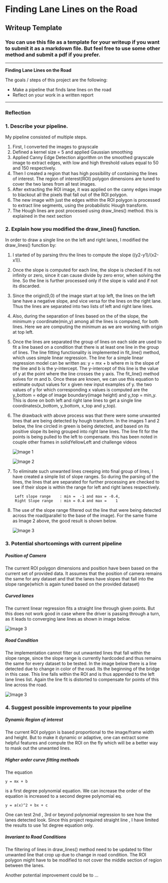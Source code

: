 # **Finding Lane Lines on the Road**

## Writeup Template

### You can use this file as a template for your writeup if you want to submit it as a markdown file. But feel free to use some other method and submit a pdf if you prefer.

---

**Finding Lane Lines on the Road**

The goals / steps of this project are the following:
* Make a pipeline that finds lane lines on the road
* Reflect on your work in a written report


[//]: # (Image References)

[image1]: ./examples/grayscale.jpg "Grayscale"

---

### Reflection

### 1. Describe your pipeline.

My pipeline consisted of multiple steps.

1. First, I converted the images to grayscale  
2. Defined a kernel size = 5 and applied Gaussian smoothing
3. Applied Canny Edge Detection algorithm on the smoothed grayscale image to extract edges, with low and high threshold values equal to 50 and 150 respectively.
4. Then I created a region that has high possibility of containing the lines of interest. The region of interest(ROI) polygon dimensions are tuned to cover the two lanes from all test images.
5. After extracting the ROI image, it was applied on the canny edges image to blackout all the pixels that fall out of the ROI polygon.
6. The new image with just the edges within the ROI polygon is processed to extract line segments, using the probabilistic Hough transform.
7. The Hough lines are post processed using draw_lines() method. this is explained in the next section

### 2. Explain how you modified the draw_lines() function.
In order to draw a single line on the left and right lanes, I modified the draw_lines() function by:

1. I started of by parsing thru the lines to compute the slope ((y2-y1)/(x2-x1)).
2. Once the slope is computed for each line, the slope is checked if its not infinity or zero, since it can cause divide by zero error, when solving the line. So the line is further processed only if the slope is valid and if not its discarded.
3. Since the origin(0,0) of the image start at top left, the lines on the left lane have a negative slope, and vice versa for the lines on the right lane. Thus the lines are separated into two lists of left and right lane lines.
4. Also, during the separation of lines based on the of the slope, the minimum y coordinate(min_y) among all the lines is computed, for both lines. Here we are computing the minimum as we are working with origin at top left.
5. Once the lines are separated the group of lines on each side are used to fit a line based on a condition that there is at least one line in the group of lines. The line fitting functionality is implemented in fit_line() method, which uses simple linear regression.
The line for a simple linear regression model can be written as:
        y = mx + b
        where m is the slope of the line and b is the y-intercept.
The y-intercept of this line is the value of y at the point where the line crosses the y axis. The fit_line() method solves for m and b. Once these are known, we can use this equation to estimate output values for x given new input examples of y. the two values of y for which corresponding x values is computed are the y_bottom = edge of image boundary(image height) and y_top = min_y. This is done on both left and right lane lines to get a single line coordinates(x_bottom, y_bottom, x_top and y_top).
6. The drawback with above process was that there were some unwanted lines that are being detected by hough transform. In the images 1 and 2 below, the line circled in green is being detected, and based on its positive slope its being grouped into right lane lines. The line fit for the points is being pulled to the left to compensate. this has been noted in couple other frames in solidYellowLeft and challenge videos

    ![Image 1](first_pass_bad/bad_result_1.jpg)

    ![Image 2](first_pass_bad/bad_result_2.jpg)

7. To eliminate such unwanted lines creeping into final group of lines, I have created a simple list of slope ranges. So during the parsing of the lines, the lines that are separated for further processing are checked to see if their slope is within the range for left and right lanes respectively.

        Left slope range    : min =  -1 and max = -0.4,
        Right Slope range   : min = 0.4 and max =    1

8. The use of the slope range filtered out the line that were being detected across the road(parallel to the base of the image). For the same frame as Image 2 above, the good result is shown below.

    ![Image 3](first_pass_bad/good_result_2.jpg)


### 3. Potential shortcomings with current pipeline

##### Position of Camera

The current ROI polygon dimensions and position have been based on the current set of provided data. It assumes that the position of camera remains the same for any dataset and that the lanes have slopes that fall into the slope range(which is again tuned based on the provided dataset)

##### Curved lanes

The current linear regression fits a straight line through given points. But this does not work good in case where the driver is passing through a turn, as it leads to converging lane lines as shown in image below.

![Image 3](first_pass_bad/bad_result_3.jpg)

##### Road Condition
The implementation cannot filter out unwanted lines that fall within the slope range, since the slope range is currently hardcoded and thus remains the same for every dataset to be tested. In the image below there is a line detected due to change in color of the road. Its the beginning of the bridge in this case. This line falls within the ROI and is thus appended to the left lane lines list. Again the line fit is distorted to compensate for points of this line across the road.

![Image 3](first_pass_bad/bad_result_4.jpg)

### 4. Suggest possible improvements to your pipeline


##### Dynamic Region of interest

The current ROI polygon is based proportional to the image/frame width and height. But to make it dynamic or adaptive, one can extract some helpful features and compute the ROI on the fly which will be a better way to mask out the unwanted lines.

##### Higher order curve fitting methods

The equation

    y = mx + b
is a first degree polynomial equation. We can increase the order of the equation is increased to a second degree polynomial eq.

    y = a(x)^2 + bx + c
One can test 2nd , 3rd or beyond polynomial regression to see how the lanes detected look. Since this project required straight line , I have limited the results to use 1st degree equation only.

##### Invariant to Road Conditions
The filtering of lines in draw_lines() method need to be updated to filter unwanted line that crop up due to change in road condition. The ROI polygon might have to be modified to not cover the middle section of region between the lanes.

Another potential improvement could be to ...
